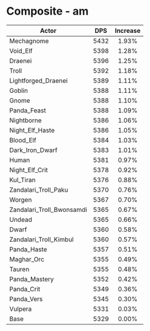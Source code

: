 # Composite - am
| Actor | DPS | Increase |
|---|:---:|:---:|
|Mechagnome|5432|1.93%|
|Void_Elf|5398|1.28%|
|Draenei|5396|1.25%|
|Troll|5392|1.18%|
|Lightforged_Draenei|5389|1.11%|
|Goblin|5388|1.11%|
|Gnome|5388|1.10%|
|Panda_Feast|5388|1.09%|
|Nightborne|5386|1.06%|
|Night_Elf_Haste|5386|1.05%|
|Blood_Elf|5384|1.03%|
|Dark_Iron_Dwarf|5383|1.01%|
|Human|5381|0.97%|
|Night_Elf_Crit|5378|0.92%|
|Kul_Tiran|5376|0.88%|
|Zandalari_Troll_Paku|5370|0.76%|
|Worgen|5367|0.70%|
|Zandalari_Troll_Bwonsamdi|5365|0.67%|
|Undead|5365|0.66%|
|Dwarf|5360|0.58%|
|Zandalari_Troll_Kimbul|5360|0.57%|
|Panda_Haste|5357|0.51%|
|Maghar_Orc|5355|0.49%|
|Tauren|5355|0.48%|
|Panda_Mastery|5352|0.42%|
|Panda_Crit|5349|0.36%|
|Panda_Vers|5345|0.30%|
|Vulpera|5331|0.03%|
|Base|5329|0.00%|
